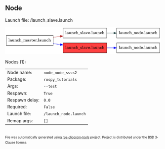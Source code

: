 <!--
File was automatically generated using 'ros-diagram-tools' project.
Project is distributed under the BSD 3-Clause license.
-->

## Node

Launch file: /launch_slave.launch

[![_launch_slave.launch_arg_slave_req_ssss2](_launch_slave.launch_arg_slave_req_ssss2.png "_launch_slave.launch_arg_slave_req_ssss2")](_launch_slave.launch_arg_slave_req_ssss2.png)


Nodes (1):

|     |     |
| --- | --- |
| Node name: | `node_node_ssss2` |
| Package: | `rospy_tutorials` |
| Args: | `--test` |
| Respawn: | `True` |
| Respawn delay: | `0.0` |
| Required: | `False` |
| Launch file: | `/launch_node.launch` |
| Remap args: | `[]` |


</br>
<font size="1">
File was automatically generated using <a href="https://github.com/anetczuk/ros-diagram-tools"><i>ros-diagram-tools</i></a> project.
Project is distributed under the BSD 3-Clause license.
</font>
